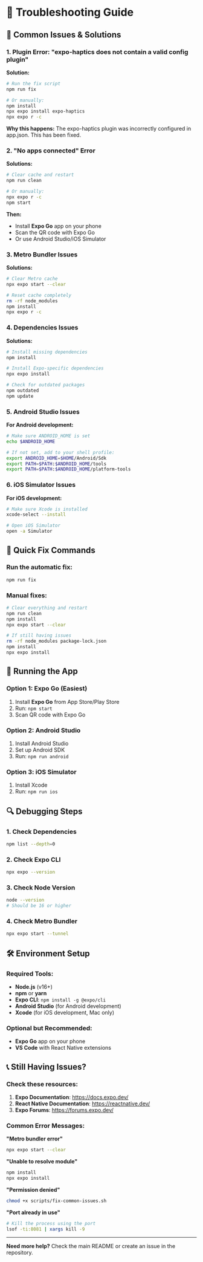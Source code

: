 # 🔧 Troubleshooting Guide

## 🚨 Common Issues & Solutions

### 1. Plugin Error: "expo-haptics does not contain a valid config plugin"

**Solution:**
```bash
# Run the fix script
npm run fix

# Or manually:
npm install
npx expo install expo-haptics
npx expo r -c
```

**Why this happens:** The expo-haptics plugin was incorrectly configured in app.json. This has been fixed.

### 2. "No apps connected" Error

**Solutions:**
```bash
# Clear cache and restart
npm run clean

# Or manually:
npx expo r -c
npm start
```

**Then:**
- Install **Expo Go** app on your phone
- Scan the QR code with Expo Go
- Or use Android Studio/iOS Simulator

### 3. Metro Bundler Issues

**Solutions:**
```bash
# Clear Metro cache
npx expo start --clear

# Reset cache completely
rm -rf node_modules
npm install
npx expo r -c
```

### 4. Dependencies Issues

**Solutions:**
```bash
# Install missing dependencies
npm install

# Install Expo-specific dependencies
npx expo install

# Check for outdated packages
npm outdated
npm update
```

### 5. Android Studio Issues

**For Android development:**
```bash
# Make sure ANDROID_HOME is set
echo $ANDROID_HOME

# If not set, add to your shell profile:
export ANDROID_HOME=$HOME/Android/Sdk
export PATH=$PATH:$ANDROID_HOME/tools
export PATH=$PATH:$ANDROID_HOME/platform-tools
```

### 6. iOS Simulator Issues

**For iOS development:**
```bash
# Make sure Xcode is installed
xcode-select --install

# Open iOS Simulator
open -a Simulator
```

## 🚀 Quick Fix Commands

### Run the automatic fix:
```bash
npm run fix
```

### Manual fixes:
```bash
# Clear everything and restart
npm run clean
npm install
npx expo start --clear

# If still having issues
rm -rf node_modules package-lock.json
npm install
npx expo install
```

## 📱 Running the App

### Option 1: Expo Go (Easiest)
1. Install **Expo Go** from App Store/Play Store
2. Run: `npm start`
3. Scan QR code with Expo Go

### Option 2: Android Studio
1. Install Android Studio
2. Set up Android SDK
3. Run: `npm run android`

### Option 3: iOS Simulator
1. Install Xcode
2. Run: `npm run ios`

## 🔍 Debugging Steps

### 1. Check Dependencies
```bash
npm list --depth=0
```

### 2. Check Expo CLI
```bash
npx expo --version
```

### 3. Check Node Version
```bash
node --version
# Should be 16 or higher
```

### 4. Check Metro Bundler
```bash
npx expo start --tunnel
```

## 🛠️ Environment Setup

### Required Tools:
- **Node.js** (v16+)
- **npm** or **yarn**
- **Expo CLI**: `npm install -g @expo/cli`
- **Android Studio** (for Android development)
- **Xcode** (for iOS development, Mac only)

### Optional but Recommended:
- **Expo Go** app on your phone
- **VS Code** with React Native extensions

## 📞 Still Having Issues?

### Check these resources:
1. **Expo Documentation**: https://docs.expo.dev/
2. **React Native Documentation**: https://reactnative.dev/
3. **Expo Forums**: https://forums.expo.dev/

### Common Error Messages:

**"Metro bundler error"**
```bash
npx expo start --clear
```

**"Unable to resolve module"**
```bash
npm install
npx expo install
```

**"Permission denied"**
```bash
chmod +x scripts/fix-common-issues.sh
```

**"Port already in use"**
```bash
# Kill the process using the port
lsof -ti:8081 | xargs kill -9
```

---

**Need more help?** Check the main README or create an issue in the repository.
